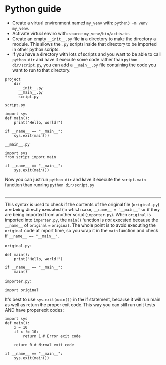 # Python guide

* Create a virtual environment named `my_venv` with: `python3 -m venv my_venv`.
* Activate virtual enviro with: `source my_venv/bin/activate`.
* Create an empty `__init__.py` file in a directory to make the directory a module. This allows the `.py` scripts inside that directory to be imported in other python scripts.
* If you have a directory with lots of scripts and you want to be able to call `python dir` and have it execute some code rather than `python dir/script.py`, you can add a `__main__.py` file containing the code you want to run to that directory.
```
project
    dir
      __init__.py
      __main__.py
      script.py
```

`script.py`
```
import sys
def main():
    print("Hello, world!")

if __name__ == "__main__":
    sys.exit(main())
```

`__main__.py`
```
import sys
from script import main

if __name__ == "__main__":
    sys.exit(main())
```
Now you can just run `python dir` and have it execute the `script.main` function than running `python dir/script.py`
<br></br>

----------------------

This syntax is used to check if the contents of the original file (`original.py`) are being directly executed (in which case, `__name__ = "__main__"` or if they are being imported from another script (`importer.py`). When `original` is imported into `importer.py`, the `main()` function is *not* executed because the `__name__` of `original` `=` `original`. The whole point is to avoid executing the `original` code at import time, so you wrap it in the `main` function and check if `__name__ == "__main__"`.

`original.py`:
```
def main():
    print("Hello, world!")

if __name__ == "__main__":
    main()
```

`importer.py`:
```
import original
```

It's best to use `sys.exit(main())` in the if statement, because it will run main as well as return the proper exit code. This way you can still run unit tests AND have proper exit codes:
```
import sys
def main():
    x = 10
    if x != 10:
        return 1 # Error exit code
        
    return 0 # Normal exit code
    
if __name__ == "__main__":
    sys.exit(main())
```
